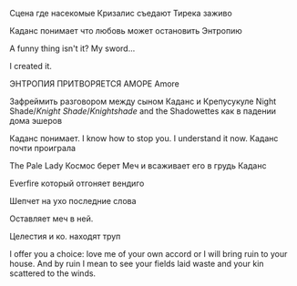 Сцена где насекомые Кризалис съедают Тирека заживо



Каданс понимает что любовь может остановить Энтропию

A funny thing isn't it? My sword...

I created it. 


ЭНТРОПИЯ ПРИТВОРЯЕТСЯ АМОРЕ
Amore

Зафреймить разговором между сыном Каданс и Крепусукуле
Night Shade/_Knight Shade_/_Knightshade_ and the Shadowettes
как в падении дома эшеров

Каданс понимает. I know how to stop you. I understand it now.
Каданс почти проиграла

The Pale Lady
Космос берет Меч и всаживает его в грудь Каданс

Everfire который отгоняет вендиго

Шепчет на ухо последние слова

Оставляет меч в ней.

Целестия и ко. находят труп


I offer you a choice: love me of your own accord or I will bring ruin to your house. And by ruin I mean to see your fields laid waste and your kin scattered to the winds.





